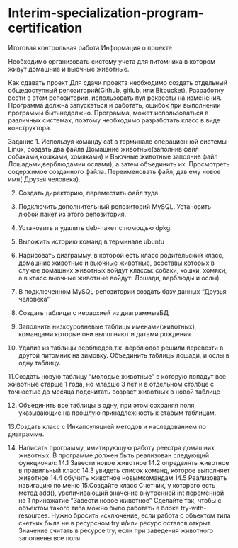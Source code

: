 # Interim-specialization-program-certification

Итоговая контрольная работа
Информация о проекте 

Необходимо организовать систему учета для питомника в котором живут домашние и вьючные животные. 

Как сдавать проект 
Для сдачи проекта необходимо создать отдельный общедоступный репозиторий(Github, gitlub, или Bitbucket).
Разработку вести в этом репозитории, использовать пул реквесты на изменения. 
Программа должна запускаться и работать, ошибок при выполнении программы бытьнедолжно. 
Программа, может использоваться в различных системах, поэтому необходимо разработать класс в виде конструктора

Задание 1. Используя команду cat в терминале операционной системы Linux, создать два файла Домашние животные(заполнив файл собаками,кошками, хомяками) и Вьючные животные заполнив файл Лошадьми,верблюдамии ослами), а затем объединить их. Просмотреть содержимое созданного файла. Переименовать файл, дав ему новое имя( Друзья человека). 

2. Создать директорию, переместить файл туда.
  
3. Подключить дополнительный репозиторий MySQL. Установить любой пакет из этого репозитория.
  
4. Установить и удалить deb-пакет с помощью dpkg.

5. Выложить историю команд в терминале ubuntu

6. Нарисовать диаграмму, в которой есть класс родительский класс, домашние животные и вьючные животные, всоставы которых в случае домашних животных войдут классы: собаки, кошки, хомяки, а в класс вьючные животные войдут: Лошади, верблюды и ослы).

7. В подключенном MySQL репозитории создать базу данных “Друзья человека”

8. Создать таблицы с иерархией из диаграммывБД

9. Заполнить низкоуровневые таблицы именами(животных), командами которые они выполняют и датами рождения
  
10. Удалив из таблицы верблюдов,т.к. верблюдов решили перевезти в другой питомник на зимовку. Объединить таблицы лошади, и ослы в одну таблицу.

11.Создать новую таблицу “молодые животные” в которую попадут все животные старше 1 года, но младше 3 лет и в отдельном столбце с точностью до месяца подсчитать возраст животных в новой таблице

12. Объединить все таблицы в одну, при этом сохраняя поля, указывающие на прошлую принадлежность к старым таблицам.

13.Создать класс с Инкапсуляцией методов и наследованием по диаграмме.

14. Написать программу, имитирующую работу реестра домашних животных. В программе должен быть реализован следующий функционал:
    14.1 Завести новое животное
    14.2 определять животное в правильный класс
    14.3 увидеть список команд, которое выполняет животное
    14.4 обучить животное новымкомандам
    14.5 Реализовать навигацию по меню
    15.Создайте класс Счетчик, у которого есть метод add(), увеличивающий значение внутренней int переменной на 1 принажатие “Завести новое животное” Сделайте так, чтобы с объектом такого типа можно было работать в блоке try-with-resources. Нужно бросить исключение, 
       если работа с объектом типа счетчик была не в ресурсном try и/или ресурс остался открыт. Значение считать в ресурсе try, если при заведения животного заполнены все поля.
